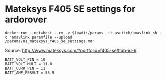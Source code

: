 # Mateksys F405 SE settings for ardorover

```
docker run --net=host --rm -v $(pwd):/params -it asciich/amavlink sh -c "amavlink paramfile --upload /params/01_mateksys_f405_se_settings.md"
```

Source: http://www.mateksys.com/?portfolio=f405-se#tab-id-6

```
BATT_VOLT_PIN = 10
BATT_VOLT_MULT = 11.0
BATT_CURR_PIN = 11
BATT_AMP_PERVLT = 55.9
```